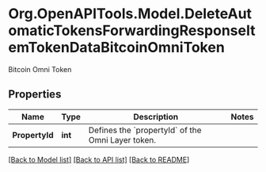 # Org.OpenAPITools.Model.DeleteAutomaticTokensForwardingResponseItemTokenDataBitcoinOmniToken
Bitcoin Omni Token

## Properties

Name | Type | Description | Notes
------------ | ------------- | ------------- | -------------
**PropertyId** | **int** | Defines the &#x60;propertyId&#x60; of the Omni Layer token. | 

[[Back to Model list]](../README.md#documentation-for-models) [[Back to API list]](../README.md#documentation-for-api-endpoints) [[Back to README]](../README.md)

